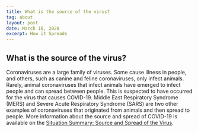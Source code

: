 ```yaml
---
title: What is the source of the virus?
tag: about
layout: post
date: March 16, 2020
excerpt: How it Spreads
---
```


<h2> What is the source of the virus?</h2>
Coronaviruses are a large family of viruses. Some cause illness in people, and others, such as canine and feline coronaviruses,
only infect animals. Rarely, animal coronaviruses that infect animals have emerged to infect people and can spread between 
people. This is suspected to have occurred for the virus that causes COVID-19. Middle East Respiratory Syndrome (MERS) and 
Severe Acute Respiratory Syndrome (SARS) are two other examples of coronaviruses that originated from animals and then spread 
to people. More information about the source and spread of COVID-19 is available on the <a href="https://www.cdc.gov/coronavirus/2019-ncov/faq.html#spreads"> Situation Summary: Source and Spread 
of the Virus</a>.
